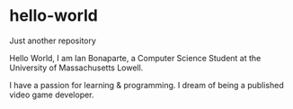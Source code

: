 # hello-world
Just another repository

Hello World, I am Ian Bonaparte, a Computer Science Student at the University of Massachusetts Lowell.

I have a passion for learning & programming. I dream of being a published video game developer.
